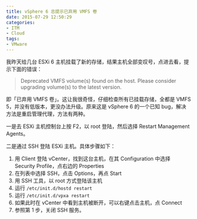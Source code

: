 ```yaml
---
title: vSphere 6 总提示已弃用 VMFS 卷
date: 2015-07-29 12:50:29
categories:
- ITM
- Cloud
tags:
- VMware
---
```

我昨天给几台 ESXi 6 主机挂载了新的存储，结果主机全部变叹号，点进去看，提示下面的错误：

> Deprecated VMFS volume(s) found on the host. Please consider upgrading volume(s) to the latest version.

即「已弃用 VMFS 卷」。这让我很奇怪，仔细检查所有已挂载存储，全都是 VMFS 5，并没有低版本，更没办法升级。原来这是 vSphere 6 的一个已知 bug，解决方法是重启管理代理，方法有两种。

一是去 ESXi 主机控制台上按 F2，以 root 登陆，然后选择 Restart Management Agents。

二是通过 SSH 登陆 ESXi 主机。具体步骤如下：

1. 用 Client 登陆 vCenter，找到这台主机，在其 Configuration 中选择 Security Profile，点右边的 Properties
1. 在列表中选择 SSH，点击 Options，再点 Start
1. 用 SSH 工具，以 root 方式登陆该主机
1. 运行 `/etc/init.d/hostd restart`
1. 运行 `/etc/init.d/vpxa restart`
1. 如果此时在 vCenter 中看到主机被断开，可以右键点击主机，点 Connect
1. 参照第 1 步，关闭 SSH 服务。